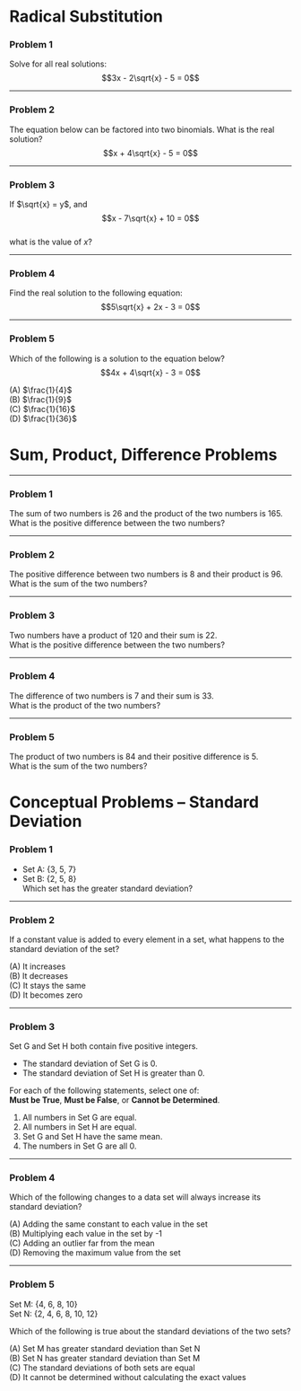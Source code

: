 # Radical Substitution 

### Problem 1  
Solve for all real solutions:  
$$3x - 2\sqrt{x} - 5 = 0$$

---

### Problem 2  
The equation below can be factored into two binomials. What is the real solution?  
$$x + 4\sqrt{x} - 5 = 0$$

---

### Problem 3  
If $\sqrt{x} = y$, and  
$$x - 7\sqrt{x} + 10 = 0$$  
what is the value of $x$?

---

### Problem 4  
Find the real solution to the following equation:  
$$5\sqrt{x} + 2x - 3 = 0$$

---

### Problem 5  
Which of the following is a solution to the equation below?  
$$4x + 4\sqrt{x} - 3 = 0$$

(A) $\frac{1}{4}$  
(B) $\frac{1}{9}$  
(C) $\frac{1}{16}$  
(D) $\frac{1}{36}$


# Sum, Product, Difference Problems

---

### Problem 1  
The sum of two numbers is 26 and the product of the two numbers is 165.  
What is the positive difference between the two numbers?

---

### Problem 2  
The positive difference between two numbers is 8 and their product is 96.  
What is the sum of the two numbers?

---

### Problem 3  
Two numbers have a product of 120 and their sum is 22.  
What is the positive difference between the two numbers?

---

### Problem 4  
The difference of two numbers is 7 and their sum is 33.  
What is the product of the two numbers?

---

### Problem 5  
The product of two numbers is 84 and their positive difference is 5.  
What is the sum of the two numbers?


# Conceptual Problems – Standard Deviation

### Problem 1  
- Set A: {3, 5, 7}  
- Set B: {2, 5, 8}  
Which set has the greater standard deviation?

---

### Problem 2
If a constant value is added to every element in a set, what happens to the standard deviation of the set?

(A) It increases  
(B) It decreases  
(C) It stays the same  
(D) It becomes zero

---
### Problem 3
Set G and Set H both contain five positive integers.

- The standard deviation of Set G is 0.  
- The standard deviation of Set H is greater than 0.

For each of the following statements, select one of:  
**Must be True**, **Must be False**, or **Cannot be Determined**.

1. All numbers in Set G are equal.  
2. All numbers in Set H are equal.  
3. Set G and Set H have the same mean.  
4. The numbers in Set G are all 0.

---

### Problem 4
Which of the following changes to a data set will always increase its standard deviation?

(A) Adding the same constant to each value in the set  
(B) Multiplying each value in the set by -1  
(C) Adding an outlier far from the mean  
(D) Removing the maximum value from the set

---

### Problem 5 
Set M: {4, 6, 8, 10}  
Set N: {2, 4, 6, 8, 10, 12}

Which of the following is true about the standard deviations of the two sets?

(A) Set M has greater standard deviation than Set N  
(B) Set N has greater standard deviation than Set M  
(C) The standard deviations of both sets are equal  
(D) It cannot be determined without calculating the exact values
